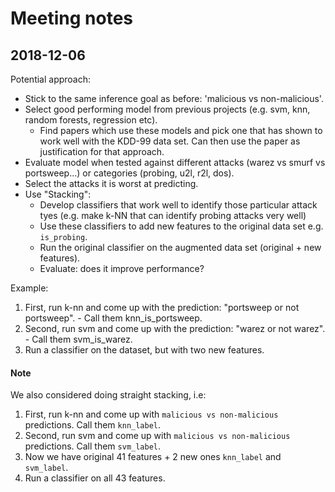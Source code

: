 # Meeting notes

## 2018-12-06

Potential approach:
  - Stick to the same inference goal as before: 'malicious vs non-malicious'.
  - Select good performing model from previous projects (e.g. svm, knn, random forests, regression etc).
    - Find papers which use these models and pick one that has shown to work well with the KDD-99 data set. Can then use the paper as justification for that approach.
  - Evaluate model when tested against different attacks (warez vs smurf vs portsweep...) or categories (probing, u2l, r2l, dos).
  - Select the attacks it is worst at predicting.
  - Use "Stacking":
     - Develop classifiers that work well to identify those particular attack tyes (e.g. make k-NN that can identify probing attacks very well)
     - Use these classifiers to add new features to the original data set e.g. `is_probing`.
     - Run the original classifier on the augmented data set (original + new features).
     - Evaluate: does it improve performance?

Example:
  1. First, run k-nn and come up with the prediction: "portsweep or not portsweep".
    - Call them knn_is_portsweep.
  2. Second, run svm and come up with the prediction: "warez or not warez".
    - Call them svm_is_warez.
  3. Run a classifier on the dataset, but with two new features.


#### Note
We also considered doing straight stacking, i.e:
  1. First, run k-nn and come up with `malicious vs non-malicious` predictions. Call them `knn_label`.
  2. Second, run svm and come up with `malicious vs non-malicious` predictions. Call them `svm_label`.
  3. Now we have original 41 features + 2 new ones `knn_label` and `svm_label`.
  4. Run a classifier on all 43 features.
